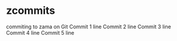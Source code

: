# zcommits
commiting to zama on Git
Commit 1 line
Commit 2 line
Commit 3 line
Commit 4 line
Commit 5 line
